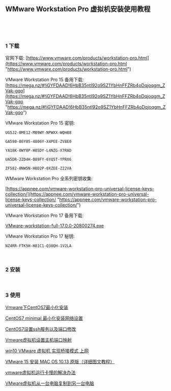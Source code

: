 ## WMware Workstation Pro 虚拟机安装使用教程  

​    

​    

### 1 下载  

官网下载: [https://www.vmware.com/products/workstation-pro.html](https://www.vmware.com/products/workstation-pro.html "https://www.vmware.com/products/workstation-pro.html") 

VMware Workstation Pro 15 备用下载: [https://mega.nz/#!iGYFDAAD!6HbB35ntI92o9SZ1YbHnFFZRb4oDqjoqgm_ZVak-gqo](https://mega.nz/#!iGYFDAAD!6HbB35ntI92o9SZ1YbHnFFZRb4oDqjoqgm_ZVak-gqo "https://mega.nz/#!iGYFDAAD!6HbB35ntI92o9SZ1YbHnFFZRb4oDqjoqgm_ZVak-gqo")  

VMware Workstation Pro 15 密钥:  

`UG5J2-0ME12-M89WY-NPWXX-WQH88`  

`GA590-86Y05-4806Y-X4PEE-ZV8E0`  

`YA18K-0WY8P-H85DY-L4NZG-X7RAD`  

`UA5DR-2ZD4H-089FY-6YQ5T-YPRX6`  

`ZF582-0NW5N-H8D2P-0XZEE-Z22VA`  

WMware Workstation Pro 全系列密钥收集:  

[https://appnee.com/vmware-workstation-pro-universal-license-keys-collection/](https://appnee.com/vmware-workstation-pro-universal-license-keys-collection/ "https://appnee.com/vmware-workstation-pro-universal-license-keys-collection/")  

VMware Workstation Pro 17 备用下载:  

[VMware-workstation-full-17.0.0-20800274.exe](https://mega.nz/file/CTZiFSpQ#Ynk13Ggkyx99eg_uJeCTBkhXfhoFIuqVwDAHs9O9zYw)    

VMware Workstation Pro 17 秘钥:  

`NZ4RR-FTK5H-H81C1-Q30QH-1V2LA`  

​    

### 2 安装    

​    

### 3 使用  

[Vmware下CentOS7最小化安装](<https://blog.csdn.net/Mrqiang9001/article/details/78306591> "<https://blog.csdn.net/Mrqiang9001/article/details/78306591>")  

[CentOS7 minimal 最小化安装网络设置](<https://blog.csdn.net/Mrqiang9001/article/details/78308256> "<https://blog.csdn.net/Mrqiang9001/article/details/78308256>")  

[CentOS7设置ssh服务以及端口修改](<https://blog.csdn.net/Mrqiang9001/article/details/78308830> "<https://blog.csdn.net/Mrqiang9001/article/details/78308830>")  

[Vmware虚拟机设置主机端口映射](<https://blog.csdn.net/Mrqiang9001/article/details/80820321> "<https://blog.csdn.net/Mrqiang9001/article/details/80820321>")  

[win10 VMware 虚拟机 实现桥接模式 上网](<https://blog.csdn.net/vicoqi/article/details/79951236> "<https://blog.csdn.net/vicoqi/article/details/79951236>")  

[VMware 15 安装 MAC OS 10.13 原版（详细图文教程）](<https://blog.csdn.net/qq_40147863/article/details/84797618> "<https://blog.csdn.net/qq_40147863/article/details/84797618>")  

[vmware虚拟机运行卡慢的解决办法](https://blog.csdn.net/weixin_40612082/article/details/81023088 "https://blog.csdn.net/weixin_40612082/article/details/81023088")  

[VMware虚拟机从一台电脑复制到另一台电脑](https://blog.csdn.net/u011649536/article/details/45335705 "https://blog.csdn.net/u011649536/article/details/45335705")  





